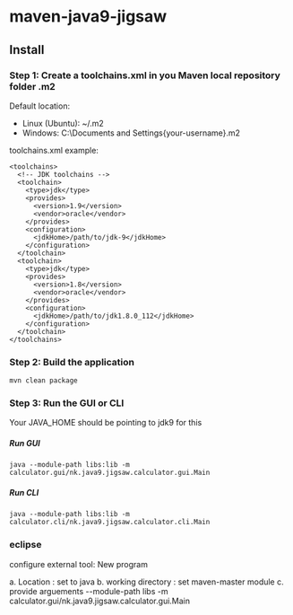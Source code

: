 # maven-java9-jigsaw

## Install

### Step 1: Create a toolchains.xml in you Maven local repository folder .m2
Default location:
- Linux (Ubuntu): ~/.m2
- Windows: C:\Documents and Settings\{your-username}\.m2

toolchains.xml example:
    
```
<toolchains>
  <!-- JDK toolchains -->
  <toolchain>
    <type>jdk</type>
    <provides>
      <version>1.9</version>
      <vendor>oracle</vendor>
    </provides>
    <configuration>
      <jdkHome>/path/to/jdk-9</jdkHome>
    </configuration>
  </toolchain>
  <toolchain>
    <type>jdk</type>
    <provides>
      <version>1.8</version>
      <vendor>oracle</vendor>
    </provides>
    <configuration>
      <jdkHome>/path/to/jdk1.8.0_112</jdkHome>
    </configuration>
  </toolchain>
</toolchains>
```

### Step 2: Build the application
```
mvn clean package
```

### Step 3: Run the GUI or CLI
Your JAVA_HOME should be pointing to jdk9 for this
##### Run GUI
```
java --module-path libs:lib -m calculator.gui/nk.java9.jigsaw.calculator.gui.Main
```
##### Run CLI
``` 
java --module-path libs:lib -m calculator.cli/nk.java9.jigsaw.calculator.cli.Main
```

### eclipse
configure external tool: New program

 a. Location :  set to java
 b. working directory : set maven-master module
 c. provide arguements
 		--module-path libs
		-m calculator.gui/nk.java9.jigsaw.calculator.gui.Main

